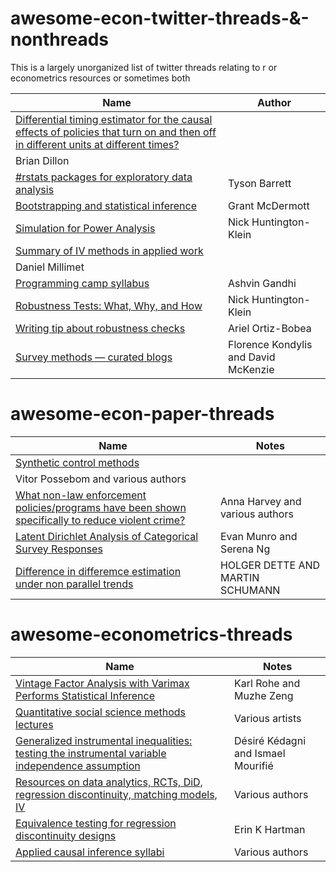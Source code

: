 # awesome-econ-twitter-threads-&-nonthreads
This is a largely unorganized list of twitter threads relating to r or econometrics resources or sometimes both

| Name | Author | 
| -- | -- | 
| [Differential timing estimator for the causal effects of policies that turn on and then off in different units at different times?](https://twitter.com/brianmikedillon/status/1291552019250110464) | 
Brian Dillon | 
| [#rstats packages for exploratory data analysis](https://twitter.com/healthandstats/status/1290865560008368128) | Tyson Barrett |
| [Bootstrapping and statistical inference](https://twitter.com/grant_mcdermott/status/1175576565863702528) | Grant McDermott |
| [Simulation for Power Analysis](https://twitter.com/nickchk/status/1290060090976788480) | Nick Huntington-Klein |
| [Summary of IV methods in applied work](https://twitter.com/dlmillimet/status/1289517891436462087) | 
Daniel Millimet |
| [Programming camp syllabus](https://twitter.com/ashdgandhi/status/1288912127541907456) | Ashvin Gandhi |
| [Robustness Tests: What, Why, and How](http://nickchk.com/robustness.html) | Nick Huntington-Klein |
| [Writing tip about robustness checks](https://twitter.com/ArielOrtizBobea/status/1256254879770775555) | Ariel Ortiz-Bobea |
| [Survey methods — curated blogs](https://blogs.worldbank.org/impactevaluations/survey-methods-curated-blogs) | Florence Kondylis and David McKenzie |

# awesome-econ-paper-threads

| Name | Notes | 
| -- | -- | 
| [Synthetic control methods](https://twitter.com/PossebomVitor/status/1290068395610771457) | 
Vitor Possebom and various authors |
| [What non-law enforcement policies/programs have been shown specifically to reduce violent crime?](https://twitter.com/annalilharvey/status/1295748316035194881) | Anna Harvey and various authors | 
| [Latent Dirichlet Analysis of Categorical Survey Responses](https://www.tandfonline.com/doi/abs/10.1080/07350015.2020.1802285?journalCode=ubes20) | Evan Munro and Serena Ng |
| [Difference in differemce estimation under non parallel trends](https://www.ruhr-uni-bochum.de/imperia/md/content/mathematik3/publications/dette_schumann2020.pdf) | HOLGER DETTE AND MARTIN SCHUMANN |


# awesome-econometrics-threads

| Name | Notes | 
| -- | -- | 
| [Vintage Factor Analysis with Varimax Performs Statistical Inference](https://twitter.com/karlrohe/status/1291132842601308164) | Karl Rohe and Muzhe Zeng|
| [Quantitative social science methods lectures](https://twitter.com/kinggary/status/1295423190831902721) | Various artists |
| [Generalized instrumental inequalities: testing the instrumental variable independence assumption](https://academic.oup.com/biomet/article/107/3/661/5767137?guestAccessKey=d215c509-4627-43eb-aa37-f2ae76ebc12f) | Désiré Kédagni and Ismael Mourifié |
| [Resources on data analytics, RCTs, DiD, regression discontinuity, matching models, IV](https://twitter.com/NateHMiller/status/1295768375088615424) | Various authors |
| [Equivalence testing for regression discontinuity designs](https://twitter.com/JohnHolbein1/status/1294684071214419968) | Erin K Hartman |
| [Applied causal inference syllabi](https://twitter.com/MatthewAKraft/status/1295365528597540864) | Various authors |


